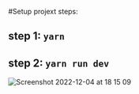 #Setup projext steps:
## step 1: `yarn`
## step 2: `yarn run dev`
![Screenshot 2022-12-04 at 18 15 09](https://user-images.githubusercontent.com/91081974/205502313-b06b9607-f977-4559-a4d5-5ae1fc75bdcb.png)
